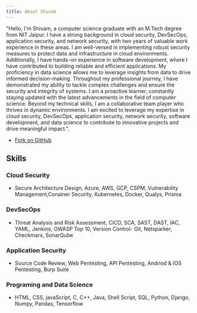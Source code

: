 ```yaml
---
title: About Shivam
---
```


"Hello, I'm Shivam, a computer science graduate with an M.Tech degree from NIT Jaipur. I have a strong background in cloud security, DevSecOps, application security, and network security, with two years of valuable work experience in these areas. I am well-versed in implementing robust security measures to protect data and infrastructure in cloud environments. Additionally, I have hands-on experience in software development, where I have contributed to building reliable and efficient applications. My proficiency in data science allows me to leverage insights from data to drive informed decision-making. Throughout my professional journey, I have demonstrated my ability to tackle complex challenges and ensure the security and integrity of systems. I am a proactive learner, constantly staying updated with the latest advancements in the field of computer science. Beyond my technical skills, I am a collaborative team player who thrives in dynamic environments. I am excited to leverage my expertise in cloud security, DevSecOps, application security, network security, software development, and data science to contribute to innovative projects and drive meaningful impact.".

- [Fork on GitHub](https://github.com/)



## Skills

### Cloud Security

* Secure Architecture Design, Azure, AWS, GCP, CSPM, Vulnerability Management,Conainer Security, Kubernetes, Docker, Qualys, Prisma

### DevSecOps

* Threat Analysis and Risk Assessment, CICD, SCA, SAST, DAST, IAC, YAML, Jenkins, OWASP Top 10, Version Control- Git, Netsparker, Checkmarx, SonarQube


### Application Security

* Source Code Review, Web Pentesting, API Pentesting, Andriod & IOS Pentesting, Burp Suite

### Programing and Data Science

* HTML, CSS, javaScript, C, C++, Java, Shell Script, SQL, Python, Django, Numpy, Pandas, Tensorflow

